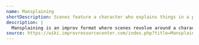 ```yaml
---
name: Mansplaining
shortDescription: Scenes feature a character who explains things in a patronizing way.
description: |
  Mansplaining is an improv format where scenes revolve around a character who explains things in a patronizing or condescending manner, often leading to comedic tension and role reversals.
source: https://wiki.improvresourcecenter.com/index.php?title=Mansplaining
---
```

